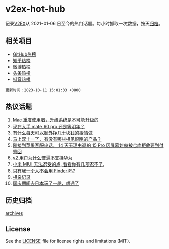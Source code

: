 # v2ex-hot-hub

 记录[V2EX](https://www.v2ex.com/)从 2021-01-06 日至今的热门话题。每小时抓取一次数据，按天[归档](archives)。
 
 ## 相关项目

- [GitHub热榜](https://github.com/it985/github-hot-hub)
- [知乎热榜](https://github.com/it985/zhihu-hot-hub)
- [微博热榜](https://github.com/it985/weibo-hot-hub)
- [头条热榜](https://github.com/it985/toutiao-hot-hub)
- [抖音热榜](https://github.com/it985/douyin-hot-hub)


 `更新时间：2023-10-11 15:01:33 +0800`

## 热议话题

1. [Mac 重度使用者，升级系统是不可能升级的](https://www.v2ex.com/t/980635)
1. [现在入手 mate 60 pro 还是等明年？](https://www.v2ex.com/t/980711)
1. [有什么每天可以额外挣几十块钱的事情做](https://www.v2ex.com/t/980843)
1. [马上双十一了，有没有哪些相见恨晚的产品？](https://www.v2ex.com/t/980777)
1. [刚接到苹果客服电话， 14 天无理由退的 15 Pro 因屏幕划痕被仓库拒收要到付寄回](https://www.v2ex.com/t/980648)
1. [v2 用户为什么普遍不支持华为](https://www.v2ex.com/t/980960)
1. [小米 MIUI 无法忍受的点, 看看你有几项忍不了.](https://www.v2ex.com/t/980796)
1. [只有我一个人不会用 Finder 吗?](https://www.v2ex.com/t/980859)
1. [相亲记录](https://www.v2ex.com/t/980929)
1. [国庆期间去日本玩了一趟，想通了](https://www.v2ex.com/t/980891)

## 历史归档

[archives](archives)

## License

See the [LICENSE](LICENSE) file for license rights and limitations (MIT).
